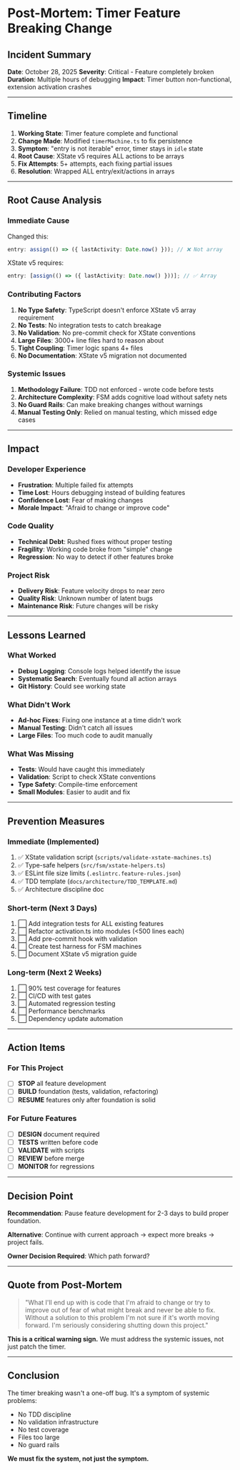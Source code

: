 # Post-Mortem: Timer Feature Breaking Change

## Incident Summary

**Date**: October 28, 2025
**Severity**: Critical - Feature completely broken
**Duration**: Multiple hours of debugging
**Impact**: Timer button non-functional, extension activation crashes

---

## Timeline

1. **Working State**: Timer feature complete and functional
2. **Change Made**: Modified `timerMachine.ts` to fix persistence
3. **Symptom**: "entry is not iterable" error, timer stays in `idle` state
4. **Root Cause**: XState v5 requires ALL actions to be arrays
5. **Fix Attempts**: 5+ attempts, each fixing partial issues
6. **Resolution**: Wrapped ALL entry/exit/actions in arrays

---

## Root Cause Analysis

### Immediate Cause

Changed this:

```typescript
entry: assign(() => ({ lastActivity: Date.now() })); // ❌ Not array
```

XState v5 requires:

```typescript
entry: [assign(() => ({ lastActivity: Date.now() }))]; // ✅ Array
```

### Contributing Factors

1. **No Type Safety**: TypeScript doesn't enforce XState v5 array requirement
2. **No Tests**: No integration tests to catch breakage
3. **No Validation**: No pre-commit check for XState conventions
4. **Large Files**: 3000+ line files hard to reason about
5. **Tight Coupling**: Timer logic spans 4+ files
6. **No Documentation**: XState v5 migration not documented

### Systemic Issues

1. **Methodology Failure**: TDD not enforced - wrote code before tests
2. **Architecture Complexity**: FSM adds cognitive load without safety nets
3. **No Guard Rails**: Can make breaking changes without warnings
4. **Manual Testing Only**: Relied on manual testing, which missed edge cases

---

## Impact

### Developer Experience

- **Frustration**: Multiple failed fix attempts
- **Time Lost**: Hours debugging instead of building features
- **Confidence Lost**: Fear of making changes
- **Morale Impact**: "Afraid to change or improve code"

### Code Quality

- **Technical Debt**: Rushed fixes without proper testing
- **Fragility**: Working code broke from "simple" change
- **Regression**: No way to detect if other features broke

### Project Risk

- **Delivery Risk**: Feature velocity drops to near zero
- **Quality Risk**: Unknown number of latent bugs
- **Maintenance Risk**: Future changes will be risky

---

## Lessons Learned

### What Worked

- **Debug Logging**: Console logs helped identify the issue
- **Systematic Search**: Eventually found all action arrays
- **Git History**: Could see working state

### What Didn't Work

- **Ad-hoc Fixes**: Fixing one instance at a time didn't work
- **Manual Testing**: Didn't catch all issues
- **Large Files**: Too much code to audit manually

### What Was Missing

- **Tests**: Would have caught this immediately
- **Validation**: Script to check XState conventions
- **Type Safety**: Compile-time enforcement
- **Small Modules**: Easier to audit and fix

---

## Prevention Measures

### Immediate (Implemented)

1. ✅ XState validation script (`scripts/validate-xstate-machines.ts`)
2. ✅ Type-safe helpers (`src/fsm/xstate-helpers.ts`)
3. ✅ ESLint file size limits (`.eslintrc.feature-rules.json`)
4. ✅ TDD template (`docs/architecture/TDD_TEMPLATE.md`)
5. ✅ Architecture discipline doc

### Short-term (Next 3 Days)

1. ⬜ Add integration tests for ALL existing features
2. ⬜ Refactor activation.ts into modules (<500 lines each)
3. ⬜ Add pre-commit hook with validation
4. ⬜ Create test harness for FSM machines
5. ⬜ Document XState v5 migration guide

### Long-term (Next 2 Weeks)

1. ⬜ 90% test coverage for features
2. ⬜ CI/CD with test gates
3. ⬜ Automated regression testing
4. ⬜ Performance benchmarks
5. ⬜ Dependency update automation

---

## Action Items

### For This Project

- [ ] **STOP** all feature development
- [ ] **BUILD** foundation (tests, validation, refactoring)
- [ ] **RESUME** features only after foundation is solid

### For Future Features

- [ ] **DESIGN** document required
- [ ] **TESTS** written before code
- [ ] **VALIDATE** with scripts
- [ ] **REVIEW** before merge
- [ ] **MONITOR** for regressions

---

## Decision Point

**Recommendation**: Pause feature development for 2-3 days to build proper foundation.

**Alternative**: Continue with current approach → expect more breaks → project fails.

**Owner Decision Required**: Which path forward?

---

## Quote from Post-Mortem

> "What I'll end up with is code that I'm afraid to change or try to improve out of fear of what might break and never be able to fix. Without a solution to this problem I'm not sure if it's worth moving forward. I'm seriously considering shutting down this project."

**This is a critical warning sign.** We must address the systemic issues, not just patch the timer.

---

## Conclusion

The timer breaking wasn't a one-off bug. It's a symptom of systemic problems:

- No TDD discipline
- No validation infrastructure
- No test coverage
- Files too large
- No guard rails

**We must fix the system, not just the symptom.**
